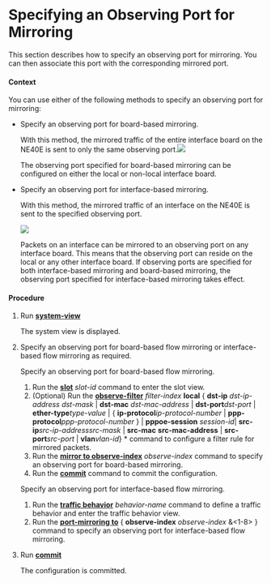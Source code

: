 Specifying an Observing Port for Mirroring
==========================================

This section describes how to specify an observing port for mirroring. You can then associate this port with the corresponding mirrored port.

#### Context

You can use either of the following methods to specify an observing port for mirroring:

* Specify an observing port for board-based mirroring.
  
  With this method, the mirrored traffic of the entire interface board on the NE40E is sent to only the same observing port.![](../../../../public_sys-resources/note_3.0-en-us.png) 
  
  The observing port specified for board-based mirroring can be configured on either the local or non-local interface board.
* Specify an observing port for interface-based mirroring.
  
  With this method, the mirrored traffic of an interface on the NE40E is sent to the specified observing port.
  
  ![](../../../../public_sys-resources/note_3.0-en-us.png) 
  
  Packets on an interface can be mirrored to an observing port on any interface board. This means that the observing port can reside on the local or any other interface board. If observing ports are specified for both interface-based mirroring and board-based mirroring, the observing port specified for interface-based mirroring takes effect.


#### Procedure

1. Run [**system-view**](cmdqueryname=system-view)
   
   
   
   The system view is displayed.
2. Specify an observing port for board-based flow mirroring or interface-based flow mirroring as required.
   
   
   
   Specify an observing port for board-based flow mirroring.
   
   
   
   1. Run the [**slot**](cmdqueryname=slot) *slot-id* command to enter the slot view.
   2. (Optional) Run the [**observe-filter**](cmdqueryname=observe-filter) *filter-index* **local** { **dst-ip** *dst-ip-address dst-mask* | **dst-mac** *dst-mac-address* | **dst-port***dst-port* | **ether-type***type-value* | { **ip-protocol***ip-protocol-number* | **ppp-protocol***ppp-protocol-number* } | **pppoe-session** *session-id*| **src-ip***src-ip-addresssrc-mask* | **src-mac** **src-mac-address** | **src-port***src-port* | **vlan***vlan-id*} \* command to configure a filter rule for mirrored packets.
   3. Run the [**mirror to observe-index**](cmdqueryname=mirror+to+observe-index) *observe-index* command to specify an observing port for board-based mirroring.
   4. Run the [**commit**](cmdqueryname=commit) command to commit the configuration.
   
   
   
   Specify an observing port for interface-based flow mirroring.
   
   
   
   1. Run the [**traffic behavior**](cmdqueryname=traffic+behavior) *behavior-name* command to define a traffic behavior and enter the traffic behavior view.
   2. Run the [**port-mirroring to**](cmdqueryname=port-mirroring+to) { **observe-index** *observe-index* &<1-8> } command to specify an observing port for interface-based flow mirroring.
3. Run [**commit**](cmdqueryname=commit)
   
   
   
   The configuration is committed.